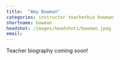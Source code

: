 ```yaml
---
title:  "Amy Bowman"
categories: instructor teacherbio bowman
shortname: bowman
headshot: /images/headshots/bowman.jpeg
email:
---
```

Teacher biography coming soon!
